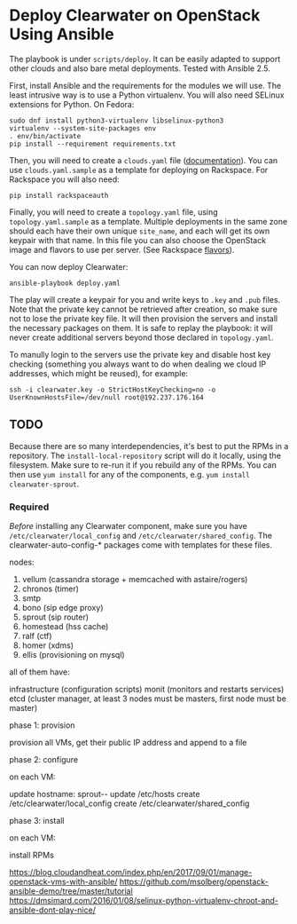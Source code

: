 Deploy Clearwater on OpenStack Using Ansible
============================================

The playbook is under `scripts/deploy`. It can be easily adapted to support other clouds and also
bare metal deployments. Tested with Ansible 2.5.

First, install Ansible and the requirements for the modules we will use. The least intrusive way is
to use a Python virtualenv. You will also need SELinux extensions for Python. On Fedora:

    sudo dnf install python3-virtualenv libselinux-python3
    virtualenv --system-site-packages env
    . env/bin/activate
    pip install --requirement requirements.txt

Then, you will need to create a
`clouds.yaml` file
([documentation](https://docs.openstack.org/python-openstackclient/pike/configuration/)).
You can use `clouds.yaml.sample` as a template for deploying on Rackspace. For Rackspace you will
also need:

    pip install rackspaceauth

Finally, you will need to create a `topology.yaml` file, using `topology.yaml.sample` as a template.
Multiple deployments in the same zone should each have their own unique `site_name`, and each will get
its own keypair with that name. In this file you can also choose the OpenStack image and flavors to
use per server. (See Rackspace
[flavors](https://developer.rackspace.com/docs/cloud-servers/v2/general-api-info/flavors/)).

You can now deploy Clearwater:

    ansible-playbook deploy.yaml

The play will create a keypair for you and write keys to `.key` and `.pub` files. Note that the
private key cannot be retrieved after creation, so make sure not to lose the private key file. It
will then provision the servers and install the necessary packages on them. It is safe to replay
the playbook: it will never create additional servers beyond those declared in `topology.yaml`.

To manully login to the servers use the private key and disable host key checking (something you
always want to do when dealing we cloud IP addresses, which might be reused), for example:

    ssh -i clearwater.key -o StrictHostKeyChecking=no -o UserKnownHostsFile=/dev/null root@192.237.176.164


TODO
----

Because there are so many interdependencies, it's best to put the RPMs in a repository. The
`install-local-repository` script will do it locally, using the filesystem. Make sure to re-run it if you
rebuild any of the RPMs. You can then use `yum install` for any of the components, e.g.
`yum install clearwater-sprout`.

### Required

*Before* installing any Clearwater component, make sure you have `/etc/clearwater/local_config` and
`/etc/clearwater/shared_config`. The clearwater-auto-config-* packages come with templates for these
files.

nodes:

1. vellum (cassandra storage + memcached with astaire/rogers)
2. chronos (timer)
3. smtp
4. bono (sip edge proxy)
5. sprout (sip router)
6. homestead (hss cache)
7. ralf (ctf)
8. homer (xdms)
9. ellis (provisioning on mysql)

all of them have:

infrastructure (configuration scripts)
monit (monitors and restarts services)
etcd (cluster manager, at least 3 nodes must be masters, first node must be master)

phase 1: provision

provision all VMs, get their public IP address and append to a file

phase 2: configure

on each VM:

update hostname: sprout-<site name>-<zone>
update /etc/hosts
create /etc/clearwater/local_config
create /etc/clearwater/shared_config

phase 3: install

on each VM:

install RPMs

https://blog.cloudandheat.com/index.php/en/2017/09/01/manage-openstack-vms-with-ansible/
https://github.com/msolberg/openstack-ansible-demo/tree/master/tutorial
https://dmsimard.com/2016/01/08/selinux-python-virtualenv-chroot-and-ansible-dont-play-nice/


